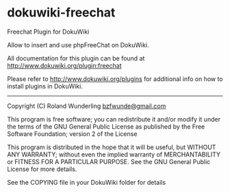 # dokuwiki-freechat

Freechat Plugin for DokuWiki

Allow to insert and use phpFreeChat on DokuWiki.

All documentation for this plugin can be found at
http://www.dokuwiki.org/plugin:freechat

Please refer to http://www.dokuwiki.org/plugins for additional info
on how to install plugins in DokuWiki.

----
Copyright (C) Roland Wunderling <bzfwunde@gmail.com>

This program is free software; you can redistribute it and/or modify
it under the terms of the GNU General Public License as published by
the Free Software Foundation; version 2 of the License

This program is distributed in the hope that it will be useful,
but WITHOUT ANY WARRANTY; without even the implied warranty of
MERCHANTABILITY or FITNESS FOR A PARTICULAR PURPOSE.  See the
GNU General Public License for more details.

See the COPYING file in your DokuWiki folder for details
